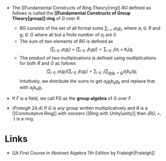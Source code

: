 * The [[Fundamental Constructs of Ring Theory|ring]] $RG$ defined as follows is called the **[[Fundamental Constructs of Group Theory|group]] ring** of $G$ over $R$.
	* $RG$ consists of the set of all formal sums $\sum_{i=I}a_i g_i$, where $a_i\in R$ and $g_i\in G$ where all but a finite number of $a_i$ are $0$
	* The sum of two elements of $RG$ is defined as 
	  $$
	  \left(\sum_{i\in I} a_ig_i\right) + \left(\sum_{i\in I} b_ig_ii\right) = \sum_{i\in I} (a_i+b_i)g_i
	  $$
	* The product of two multiplications is defined using multiplications for both $R$ and $G$ as follows 
	  $$
	  \left(\sum_{i\in I} a_ig_i\right) \left(\sum_{i\in I} b_ig_i\right) = \sum_{i\in I}\left(\sum_{g_jg_k=g_i} a_jb_k\right)g_i 
	  $$
	  Intuitively, we distribute the sums to get $a_jg_jb_kg_k$ and replace that with $a_jb_kg_i$.
* If $F$ is a field, we call  $FG$ as the **group algebra** of $G$ over $F$.


* (*Fraleigh 24.4*) If $G$ is any group written multiplicatively and $R$ is a [[Commutative Ring]] with nonzero [[Ring with Unity|unity]] then $(RG,+,\cdot)$ is a ring.

# Links
* [[A First Course in Abstract Algebra 7th Edition by Fraleigh|Fraleigh]]